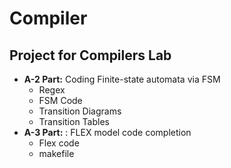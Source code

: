 # Compiler
## Project for Compilers Lab

- **A-2 Part:** Coding Finite-state automata via FSM
  - Regex
  - FSM Code
  - Transition Diagrams
  - Transition Tables
- **A-3 Part:** : FLEX model code completion 
  - Flex code
  - makefile
